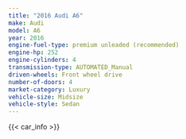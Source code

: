 ```yaml
---
title: "2016 Audi A6"
make: Audi
model: A6
year: 2016
engine-fuel-type: premium unleaded (recommended)
engine-hp: 252
engine-cylinders: 4
transmission-type: AUTOMATED_Manual
driven-wheels: Front wheel drive
number-of-doors: 4
market-category: Luxury
vehicle-size: Midsize
vehicle-style: Sedan
---
```


{{< car_info >}}
